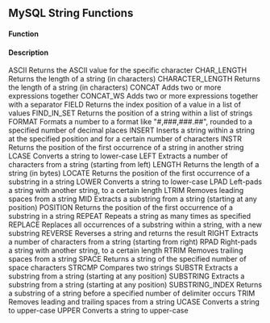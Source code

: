 <h2>MySQL String Functions</h2>


<h4>Function</h4>	<h4>Description</h4>
ASCII			Returns the ASCII value for the specific character
CHAR_LENGTH		Returns the length of a string (in characters)
CHARACTER_LENGTH	Returns the length of a string (in characters)
CONCAT			Adds two or more expressions together
CONCAT_WS		Adds two or more expressions together with a separator
FIELD			Returns the index position of a value in a list of values
FIND_IN_SET		Returns the position of a string within a list of strings
FORMAT			Formats a number to a format like "#,###,###.##", rounded to a specified number of decimal places
INSERT			Inserts a string within a string at the specified position and for a certain number of characters
INSTR			Returns the position of the first occurrence of a string in another string
LCASE			Converts a string to lower-case
LEFT			Extracts a number of characters from a string (starting from left)
LENGTH			Returns the length of a string (in bytes)
LOCATE			Returns the position of the first occurrence of a substring in a string
LOWER			Converts a string to lower-case
LPAD			Left-pads a string with another string, to a certain length
LTRIM			Removes leading spaces from a string
MID			Extracts a substring from a string (starting at any position)
POSITION		Returns the position of the first occurrence of a substring in a string
REPEAT			Repeats a string as many times as specified
REPLACE			Replaces all occurrences of a substring within a string, with a new substring
REVERSE			Reverses a string and returns the result
RIGHT			Extracts a number of characters from a string (starting from right)
RPAD			Right-pads a string with another string, to a certain length
RTRIM			Removes trailing spaces from a string
SPACE			Returns a string of the specified number of space characters
STRCMP			Compares two strings
SUBSTR			Extracts a substring from a string (starting at any position)
SUBSTRING		Extracts a substring from a string (starting at any position)
SUBSTRING_INDEX		Returns a substring of a string before a specified number of delimiter occurs
TRIM			Removes leading and trailing spaces from a string
UCASE			Converts a string to upper-case
UPPER			Converts a string to upper-case